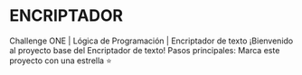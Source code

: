 # ENCRIPTADOR
Challenge ONE | Lógica de Programación | Encriptador de texto   ¡Bienvenido al proyecto base del Encriptador de texto! 
Pasos principales: Marca este proyecto con una estrella ⭐
